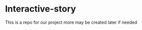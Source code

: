 Interactive-story
=================

This is a repo for our project more may be created later if needed
